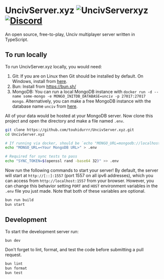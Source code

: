 # UncivServer.xyz ![UncivServerxyz](https://cronitor.io/badges/Kaypra/production/lEZjMiCpMzbYrsBnSfGjVGmdw9I.svg) [![Discord](https://img.shields.io/discord/866650187211210762)](https://discord.com/invite/H9em4ws8XP)


An open source, free-to-play, Unciv multiplayer server written in TypeScript.

## To run locally

To run UncivServer.xyz locally, you would need:

1. Git: If you are on Linux then Git should be installed by default. On Windows, install from
   [here](https://git-scm.com/download/win).
2. Bun: Install from https://bun.sh/
3. MongoDB: You can run a local MongoDB instance with
   `docker run -d --name some-mongo -e MONGO_INITDB_DATABASE=unciv -p 27017:27017 mongo`.
   Alternatively, you can make a free MongoDB instance with the database name `unciv` from
   [here](https://www.mongodb.com/cloud/atlas/register).

All of your data would be hosted at your MongoDB server. Now clone this project and open the
directory and make a file named `.env`.

```bash
git clone https://github.com/touhidurrr/UncivServer.xyz.git
cd UncivServer.xyz

# If running via docker, should be `echo "MONGO_URL=mongodb://localhost" > .env`
echo "MONGO_URL=<Your MongoDB URL>" > .env

# Required for sync tests to pass
echo "SYNC_TOKEN=$(openssl rand -base64 32)" >> .env
```

Now run the following commands to start your server! By default, the server will start at
`http://[::]:1557` (port 1557 on all ipv6 addresses), which you can access from `http://localhost:1557` from your browser. However,
you can change this behavior setting `PORT` and `HOST` environment variables in the `.env` file you
just made. Note that both of these variables are optional.

```bash
bun run build
bun start
```

## Development

To start the development server run:

```bash
bun dev
```

Don't forget to lint, format, and test the code before submitting a pull request.

```bash
bun lint
bun format
bun test
```

